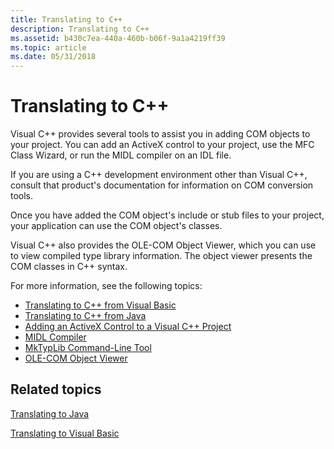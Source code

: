 ```yaml
---
title: Translating to C++
description: Translating to C++
ms.assetid: b430c7ea-440a-460b-b06f-9a1a4219ff39
ms.topic: article
ms.date: 05/31/2018
---
```


# Translating to C++

Visual C++ provides several tools to assist you in adding COM objects to your project. You can add an ActiveX control to your project, use the MFC Class Wizard, or run the MIDL compiler on an IDL file.

If you are using a C++ development environment other than Visual C++, consult that product's documentation for information on COM conversion tools.

Once you have added the COM object's include or stub files to your project, your application can use the COM object's classes.

Visual C++ also provides the OLE-COM Object Viewer, which you can use to view compiled type library information. The object viewer presents the COM classes in C++ syntax.

For more information, see the following topics:

-   [Translating to C++ from Visual Basic](translating-to-c---from-visual-basic.md)
-   [Translating to C++ from Java](translating-to-c---from-java.md)
-   [Adding an ActiveX Control to a Visual C++ Project](adding-an-activex-control-to-a-visual-c---project.md)
-   [MIDL Compiler](midl-compiler.md)
-   [MkTypLib Command-Line Tool](mktyplib-command-line-tool.md)
-   [OLE-COM Object Viewer](ole-com-object-viewer.md)

## Related topics

<dl> <dt>

[Translating to Java](translating-to-java.md)
</dt> <dt>

[Translating to Visual Basic](translating-to-visual-basic.md)
</dt> </dl>

 

 




